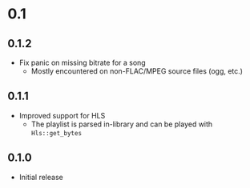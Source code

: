 # 0.1

## 0.1.2

- Fix panic on missing bitrate for a song
  - Mostly encountered on non-FLAC/MPEG source files (ogg, etc.)

## 0.1.1

- Improved support for HLS
  - The playlist is parsed in-library and can be played with `Hls::get_bytes`
  
## 0.1.0

- Initial release

